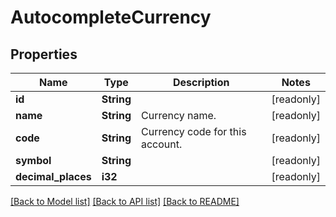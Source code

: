 # AutocompleteCurrency

## Properties

Name | Type | Description | Notes
------------ | ------------- | ------------- | -------------
**id** | **String** |  | [readonly]
**name** | **String** | Currency name. | [readonly]
**code** | **String** | Currency code for this account. | [readonly]
**symbol** | **String** |  | [readonly]
**decimal_places** | **i32** |  | [readonly]

[[Back to Model list]](../README.md#documentation-for-models) [[Back to API list]](../README.md#documentation-for-api-endpoints) [[Back to README]](../README.md)



